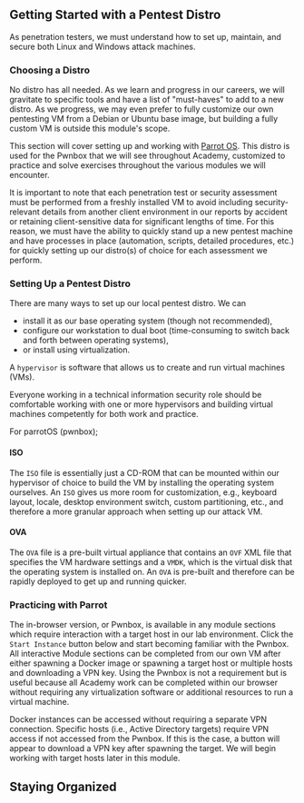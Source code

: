 ## Getting Started with a Pentest Distro
As penetration testers, we must understand how to set up, maintain, and secure both Linux and Windows attack machines.
### Choosing a Distro
No distro has all needed.
As we learn and progress in our careers, we will gravitate to specific tools and have a list of "must-haves" to add to a new distro. As we progress, we may even prefer to fully customize our own pentesting VM from a Debian or Ubuntu base image, but building a fully custom VM is outside this module's scope.

This section will cover setting up and working with [Parrot OS](https://www.parrotsec.org/). This distro is used for the Pwnbox that we will see throughout Academy, customized to practice and solve exercises throughout the various modules we will encounter.

It is important to note that each penetration test or security assessment must be performed from a freshly installed VM to avoid including security-relevant details from another client environment in our reports by accident or retaining client-sensitive data for significant lengths of time. For this reason, we must have the ability to quickly stand up a new pentest machine and have processes in place (automation, scripts, detailed procedures, etc.) for quickly setting up our distro(s) of choice for each assessment we perform.

### Setting Up a Pentest Distro

There are many ways to set up our local pentest distro. We can
- install it as our base operating system (though not recommended), 
- configure our workstation to dual boot (time-consuming to switch back and forth between operating systems), 
- or install using virtualization.

A `hypervisor` is software that allows us to create and run virtual machines (VMs).

Everyone working in a technical information security role should be comfortable working with one or more hypervisors and building virtual machines competently for both work and practice.

For parrotOS (pwnbox);
#### ISO
The `ISO` file is essentially just a CD-ROM that can be mounted within our hypervisor of choice to build the VM by installing the operating system ourselves. An `ISO` gives us more room for customization, e.g., keyboard layout, locale, desktop environment switch, custom partitioning, etc., and therefore a more granular approach when setting up our attack VM.
#### OVA
The `OVA` file is a pre-built virtual appliance that contains an `OVF` XML file that specifies the VM hardware settings and a `VMDK`, which is the virtual disk that the operating system is installed on. An `OVA` is pre-built and therefore can be rapidly deployed to get up and running quicker.

### Practicing with Parrot
The in-browser version, or Pwnbox, is available in any module sections which require interaction with a target host in our lab environment. Click the `Start Instance` button below and start becoming familiar with the Pwnbox. All interactive Module sections can be completed from our own VM after either spawning a Docker image or spawning a target host or multiple hosts and downloading a VPN key. Using the Pwnbox is not a requirement but is useful because all Academy work can be completed within our browser without requiring any virtualization software or additional resources to run a virtual machine.

Docker instances can be accessed without requiring a separate VPN connection. Specific hosts (i.e., Active Directory targets) require VPN access if not accessed from the Pwnbox. If this is the case, a button will appear to download a VPN key after spawning the target. We will begin working with target hosts later in this module.

## Staying Organized
